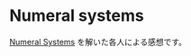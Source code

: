 # Numeral systems

[Numeral Systems](https://github.com/jamashita/griglia/tree/main/problems/numeral-systems) を解いた各人による感想です。

